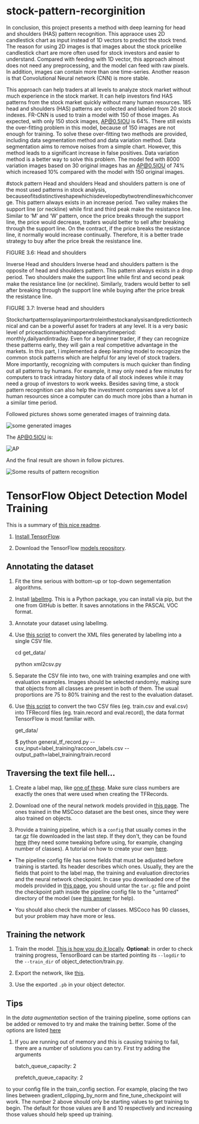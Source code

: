 # stock-pattern-recorginition
In conclusion, this project presents a method with deep learning for head and shoulders (HAS)
pattern recognition. This appraoce uses 2D candlestick chart as input instead of 1D vectors to
predict the stock trend. The reason for using 2D images is that images about the stock pricelike candlestick chart are more often used for stock investors and easier to understand. Compared with feeding with 1D vector, this approach almost does not need any preprocessing, and the model can feed with raw pixels. In addition, images can contain more
than one time-series. Another reason is that Convolutional Neural network (CNN) is more
stable.

This approach can help traders at all levels to analyze stock market
without much experience in the stock market. It can help investors find HAS patterns from
the stock market quickly without many human resources. 185 head and shoulders (HAS)
patterns are collected and labeled from 20 stock indexes. FR-CNN is used to train a model
with 150 of those images. As expected, with only 150 stock images, AP@0.5IOU is 64%.
There still exists the over-fitting problem in this model, because of 150 images are not
enough for training. To solve these over-fitting two methods are provided, including data
segmentation method and data variation method. Data segmentation aims to remove
noises from a simple chart. However, this method leads to a significant increase in false
positives. Data variation method is a better way to solve this problem. The model fed with
8000 variation images based on 30 original images has an AP@0.5IOU of 74% which
increased 10% compared with the model with 150 original images.

#stock pattern
Head and shoulders Head and shoulders pattern is one of the most used patterns in stock analysis, becauseofitsdistinctiveshapewhichisdevelopedbytwotrendlineswhichconverge. This pattern always exists in an increase period. Two valley makes the support line (or neckline) while ﬁrst and third peak make the resistance line. Similar to ‘M’ and ‘W’ pattern, once the price breaks through the support line, the price would decrease, traders would better to sell after breaking through the support line. On the contract, if the price breaks the resistance line, it normally would increase continually. Therefore, it is a better trade strategy to buy after the price break the resistance line.

FIGURE 3.6: Head and shoulders

Inverse Head and shoulders Inverse head and shoulders pattern is the opposite of head and shoulders pattern. This pattern always exists in a drop period. Two shoulders make the support line while ﬁrst and second peak make the resistance line (or neckline). Similarly, traders would better to sell after breaking through the support line while buying after the price break the resistance line.

FIGURE 3.7: Inverse head and shoulders

Stockchartpatternsplayanimportantroleinthestockanalysisandpredictiontechnical and can be a powerful asset for traders at any level. It is a very basic level of priceactionswhichhappenedinanytimeperiod: monthly,dailyandintraday. Even for a beginner trader, if they can recognize these patterns early, they will gain a real competitive advantage in the markets. In this part, I implemented a deep learning model to recognize the common stock patterns which are helpful for any level of stock traders. More importantly, recognizing with computers is much quicker than ﬁnding out all patterns by humans. For example, it may only need a few minutes for computers to track intraday history data of all stock indexes while it may need a group of investors to work weeks. Besides saving time, a stock pattern recognition can also help the investment companies save a lot of human resources since a computer can do much more jobs than a human in a similar time period.

Followed pictures shows some generated images of trainning data.

![some generated images](https://github.com/CharlesLoo/stock-pattern-recorginition/blob/master/results/test_result_with_generated_data/variation.jpg)

The AP@0.5IOU is:

![AP](https://github.com/CharlesLoo/stock-pattern-recorginition/blob/master/results/test_result_with_generated_data/ap.png)

And the final result are shown in follow pictures.

![Some results of pattern recognition](https://github.com/CharlesLoo/stock-pattern-recorginition/blob/master/results/test_result_with_generated_data/whole.png)
# TensorFlow Object Detection Model Training

This is a summary of [this nice readme]( https://gist.github.com/douglasrizzo/c70e186678f126f1b9005ca83d8bd2ce).

1. [Install TensorFlow](https://www.tensorflow.org/install/).

2. Download the TensorFlow [models repository](https://github.com/tensorflow/models).

## Annotating the dataset
1. Fit the time serious with bottom-up or top-down segementation algorithms. 

2. Install [labelImg](https://github.com/tzutalin/labelImg). This is a Python package, you can install via pip, but the one from GitHub is better. It saves annotations in the PASCAL VOC format.

3. Annotate your dataset using labelImg.  

4. Use [this script](https://github.com/datitran/raccoon_dataset/blob/master/xml_to_csv.py) to convert the XML files generated by labelImg into a single CSV file.

    cd get_data/
    
      python xml2csv.py 

5. Separate the CSV file into two, one with training examples and one with evaluation examples. Images should be selected randomly, making sure that objects from all classes are present in both of them. The usual proportions are 75 to 80% training and the rest to the evaluation dataset.

6. Use [this script](https://github.com/datitran/raccoon_dataset/blob/master/generate_tfrecord.py) to convert the two CSV files (eg. train.csv and eval.csv) into TFRecord files (eg. train.record and eval.record), the data format TensorFlow is most familiar with.

    get_data/
    
    $ python general_tf_record.py --csv_input=label_training/raccoon_labels.csv --output_path=label_training/train.record

## Traversing the text file hell...

1. Create a label map, like [one of these](https://github.com/tensorflow/models/tree/master/research/object_detection/data). Make sure class numbers are exactly the ones that were used when creating the TFRecords.

2. Download one of the neural network models provided in [this page](https://github.com/tensorflow/models/blob/master/research/object_detection/g3doc/detection_model_zoo.md). The ones trained in the MSCoco dataset are the best ones, since they were also trained on objects.

3. Provide a training pipeline, which is a `config` that usually comes in the tar.gz file downloaded in the last step. If they don't, they can be found [here]( https://github.com/tensorflow/models/tree/master/research/object_detection/samples/configs) (they need some tweaking before using, for example, changing number of classes). A tutorial on how to create your own [here](https://github.com/tensorflow/models/blob/master/research/object_detection/g3doc/configuring_jobs.md).

 * The pipeline config file has some fields that must be adjusted before training is started. Its header describes which ones. Usually, they are the fields that point to the label map, the training and evaluation directories and the neural network checkpoint. In case you downloaded one of the models provided in [this page](https://github.com/tensorflow/models/blob/master/research/object_detection/g3doc/detection_model_zoo.md), you should untar the `tar.gz` file and point the checkpoint path inside the pipeline config file to the "untarred" directory of the model (see [this answer](https://stackoverflow.com/a/45363576/1245214) for help).

 * You should also check the number of classes. MSCoco has 90 classes, but your problem may have more or less.

## Training the network

1. Train the model. [This is how you do it locally](https://github.com/tensorflow/models/blob/master/research/object_detection/g3doc/running_locally.md). **Optional:** in order to check training progress, TensorBoard can be started pointing its `--logdir`  to the `--train_dir` of object_detection/train.py.

2. Export the network, like [this](https://github.com/tensorflow/models/blob/master/research/object_detection/g3doc/exporting_models.md).

3. Use the exported `.pb` in your object detector.

## Tips

In the _data augmentation_ section of the training pipeline, some options can be added or removed to try and make the training better. Some of the options are listed [here](https://stackoverflow.com/a/46901051)

1. If you are running out of memory and this is causing training to fail, there are a number of solutions you can try. First try adding  the arguments

      batch_queue_capacity: 2
      
      prefetch_queue_capacity: 2
  
  to your config file in the train_config section. For example, placing the two lines between gradient_clipping_by_norm and fine_tune_checkpoint will work. The number 2 above should only be starting values to get training to begin. The default for those values are 8 and 10 respectively and increasing those values should help speed up training.
